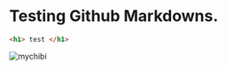 #  Testing Github Markdowns.
```html
<h1> test </h1>
```

![mychibi](https://cdn.adam.eus/78145235_p0_master1200.png)

